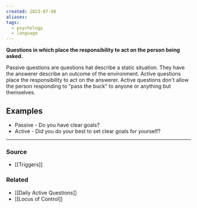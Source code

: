 ```yaml
---
created: 2023-07-08
aliases: 
tags:
  - psychology
  - language
---
```

**Questions in which place the responsibility to act on the person being asked.**

Passive questions are questions hat describe a static situation. They have the answerer describe an outcome of the environment. Active questions place the responsibility to act on the answerer. Active questions don't allow the person responding to "pass the buck" to anyone or anything but themselves.

## Examples

- Passive - Do you have clear goals?
- Active - Did you do your best to set clear goals for yourself?

---

### Source
- [[Triggers]]

### Related
- [[Daily Active Questions]] 
- [[Locus of Control]]